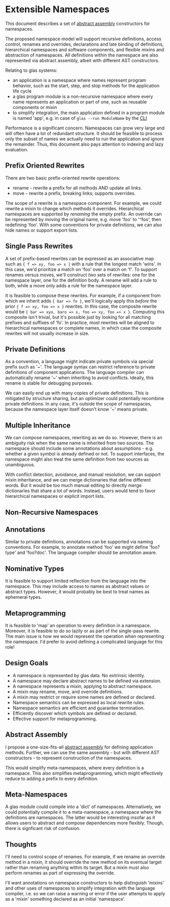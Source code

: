 # Extensible Namespaces

This document describes a set of [abstract assembly](AbstractAssembly.md) constructors for namespaces. 

The proposed namespace model will support recursive definitions, access control, renames and overrides, declarations and late binding of definitions, hierarchical namespaces and software components, and flexible mixins and abstraction of namespaces. All definitions within the namespace are also represented via abstract assembly, albeit with different AST constructors.

Relating to glas systems:

* an application is a namespace where names represent program behavior, such as the start, step, and stop methods for the application life cycle
* a glas program module is a non-recursive namespace where every name represents an application or part of one, such as reusable components or mixin
* to simplify integration, the main application defined in a program module is named 'app', e.g. in case of `glas --run ModuleName` by the [CLI](GlasCLI.md)

Performance is a significant concern. Namespaces can grow very large and will often have a lot of redundant structure. It should be feasible to process only the subset of names we actually need to run the application and ignore the remainder. Thus, this document also pays attention to indexing and lazy evaluation.






## Prefix Oriented Rewrites

There are two basic prefix-oriented rewrite operations:

* rename - rewrite a prefix for all methods AND update all links. 
* move - rewrite a prefix, breaking links; supports overrides.

The scope of a rewrite is a namespace component. For example, we could rewrite a mixin to change which methods it overrides. Hierarchical namespaces are supported by *renaming* the empty prefix. An override can be represented by *moving* the original name, e.g. move 'foo' to '^foo', then redefining 'foo'. With some conventions for private definitions, we can also hide names or support export lists.

## Single Pass Rewrites

A set of prefix-based rewrites can be expressed as an associative map such as `{ f => xy, foo => x }` with a rule that the longest match 'wins'. In this case, we'd prioritize a match on 'foo' over a match on 'f'. To support renames versus moves, we'll construct *two* sets of rewrites: one for the namespace layer, one for the definition body. A rename will add a rule to both, while a move only adds a rule for the namespace layer. 

It is feasible to compose these rewrites. For example, if a component from which we inherit adds `{ bar => fo }`, we'll logically apply this *before* the prior `{ f => xy, foo => x }` rewrites. In this case, the composite rewrite would be `{ bar => xyo, baro => x, foo => xy, foo => x }`. Computing this composite isn't trivial, but it's possible just by looking for all matching prefixes and suffixes of 'fo'. In practice, most rewrites will be aligned to hierarchical namespaces or complete names, in which case the composite rewrites will not usually increase in size.

## Private Definitions

As a convention, a language might indicate private symbols via special prefix such as '~'. The language syntax can restrict reference to private definitions of component applications. The language compiler can automatically rename '~' when inheriting to avoid conflicts. Ideally, this rename is stable for debugging purposes.

We can easily end up with many copies of private definitions. This is mitigated by structure sharing, but an optimizer could potentially recombine private definitions. In any case, it's outside the scope of namespaces, because the namespace layer itself doesn't know '~' means private.

## Multiple Inheritance

We can compose namespaces, rewriting as we do so. However, there is an ambiguity risk when the same name is inherited from two sources. The namespace should include some annotations about assumptions - e.g. whether a given symbol is already defined or not. To support interfaces, the namespace might also treat the same definition from two sources as unambiguous.

With conflict detection, avoidance, and manual resolution, we can support mixin inheritance, and we can merge dictionaries that define different words. But it would be too much manual editing to directly merge dictionaries that share a lot of words. Instead, users would tend to favor hierarchical namespaces or explicit import lists.

## Non-Recursive Namespaces



## Annotations

Similar to private definitions, annotations can be supported via naming conventions. For example, to annotate method 'foo' we might define 'foo?type' and 'foo?doc'. The language compiler should be annotation aware. 

## Nominative Types

It is feasible to support limited reflection from the language into the namespace. This may include access to names as abstract values or abstract types. However, it would probably be best to treat names as ephemeral types.

## Metaprogramming

It is feasible to 'map' an operation to every definition in a namespace. Moreover, it is feasible to do so lazily or as part of the single-pass rewrite. The main issue is how we would represent the operation when representing the namespace. I'd prefer to avoid defining a complicated language for this role!

## Design Goals

* A namespace is represented by glas data. No extrinsic identity.
* A namespace may declare abstract names to be defined via extension.
* A namespace represents a mixin, applying to abstract namespace.
* A mixin may rename, move, and override definitions.
* A mixin may restrict or require some names are defined or declared.
* Namespace semantics can be expressed as local rewrite rules.
* Namespace semantics are efficient and guarantee termination.
* Efficiently discover which symbols are defined or declared.
* Effective support for metaprogramming.

## Abstract Assembly

I propose a one-size-fits-all [abstract assembly](AbstractAssembly.md) for defining application methods. Further, we can use the same assembly - but with different AST constructors - to represent construction of the namespaces. 

This would simplify meta-namespaces, where every definition is a namespace. This also simplifies metaprogramming, which might effectively reduce to adding a prefix to every definition.

## Meta-Namespaces

A glas module could compile into a 'dict' of namespaces. Alternatively, we could potentially compile it to a meta-namespace, a namespace where the definitions are namespaces. The latter would be interesting insofar as it allows users to abstract and compose dependencies more flexibly. Though, there is signficant risk of confusion.

## Thoughts

I'll need to control scope of renames. For example, if we rename an override method in a mixin, it should override the new method on its eventual target rather than renaming anything within its target. But a mixin must also perform renames as part of expressing the override. 

I'll want annotations on namespace constructors to help distinguish 'mixins' and other uses of namespaces to simplify integration with the language compiler, i.e. so we can raise a warning or error if the user attempts to apply as a 'mixin' something declared as an initial 'namespace'. 




